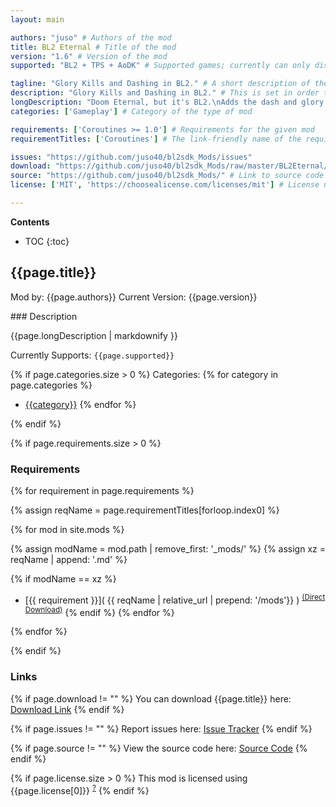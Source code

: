 ```yaml
---
layout: main

authors: "juso" # Authors of the mod
title: BL2 Eternal # Title of the mod
version: "1.6" # Version of the mod
supported: "BL2 + TPS + AoDK" # Supported games; currently can only display as "BL2", "BL2 + TPS", or "TPS"

tagline: "Glory Kills and Dashing in BL2." # A short description of the mod itself.
description: "Glory Kills and Dashing in BL2." # This is set in order to keep the SEO proper
longDescription: "Doom Eternal, but it's BL2.\nAdds the dash and glory kill mechanics from Doom Eternal to BL2.\nDash: Press sprint + direction while in air to dash.\nGlory Kill: Meleeing injured enemies causes them to instantly die and drop additional loot and restore your health. Enemies enter the glory kill state when below 15% health and injured. Enemies will stay only 5 seconds in the Glory Kill state.10 seconds after leaving the Glory Kill state the enemies can enter the state again by getting damaged while under 15% health.Glory killable enemies are marked by shock + fire particles around their feet.\n" # Description of what the mod can do
categories: ['Gameplay'] # Category of the type of mod

requirements: ['Coroutines >= 1.0'] # Requirements for the given mod
requirementTitles: ['Coroutines'] # The link-friendly name of the requirements

issues: "https://github.com/juso40/bl2sdk_Mods/issues"
download: "https://github.com/juso40/bl2sdk_Mods/raw/master/BL2Eternal/BL2Eternal.zip"
source: "https://github.com/juso40/bl2sdk_Mods/" # Link to source code
license: ['MIT', 'https://choosealicense.com/licenses/mit'] # License name, link about the license from https://choosealicense.com/

---
```

**Contents**
* TOC
{:toc}

## {{page.title}}

Mod by: {{page.authors}}
Current Version: {{page.version}}

<p></p>
### Description

{{page.longDescription | markdownify }}

Currently Supports: `{{page.supported}}`

{% if page.categories.size > 0 %}
Categories:
{% for category in page.categories %}
  * [{{category}}](/types/{{category}})
{% endfor %}
<p></p>
{% endif %}

{% if page.requirements.size > 0 %}
### Requirements

{% for requirement in page.requirements %}

{% assign reqName = page.requirementTitles[forloop.index0] %}

{% for mod in site.mods %}

{% assign modName = mod.path | remove_first: '_mods/' %}
{% assign xz = reqName | append: '.md' %}

{% if modName == xz %}
* [{{ requirement }}]( {{ reqName | relative_url | prepend: '/mods'}} ) <sup>[(Direct Download)]({{mod.download}})</sup>
{% endif %}
{% endfor %}

{% endfor %}
<p></p>
{% endif %}

### Links

{% if page.download != "" %}
You can download {{page.title}} here: [Download Link]({{page.download}})
{% endif %}

{% if page.issues != "" %}
Report issues here: [Issue Tracker]({{page.issues}})
{% endif %}

{% if page.source != "" %}
View the source code here: [Source Code]({{page.source}})
{% endif %}

{% if page.license.size > 0 %}
This mod is licensed using {{page.license[0]}} <sup>[?]({{page.license[1]}})</sup>
{% endif %}
